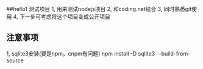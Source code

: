 ##hello1 测试项目
1, 用来测试nodejs项目
2, 和coding.net结合
3, 同时熟悉git使用
4, 下一步可考虑将这个项目变成公开项目

## 注意事项
1, sqlite3安装(要是npm，cnpm有问题)
npm install -D sqlite3 --build-from-source